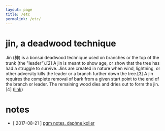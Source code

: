 ```yaml
---
layout: page
title: /etc
permalink: /etc/
---
```


# jin, a deadwood technique

Jin (神) is a bonsai deadwood technique used on branches or the top of the trunk (the "leader").[2] A jin is meant to show age, or show that the tree has had a struggle to survive. Jins are created in nature when wind, lightning, or other adversity kills the leader or a branch further down the tree.[3] A jin requires the complete removal of bark from a given start point to the end of the branch or leader. The remaining wood dies and dries out to form the jin.[4] ([link](https://en.wikipedia.org/wiki/Deadwood_bonsai_techniques#Jin))

# notes
- \[ 2017-08-21 \] [pgm notes. daphne koller](https://jpark621.github.io/img/pgm_notes.pdf)
